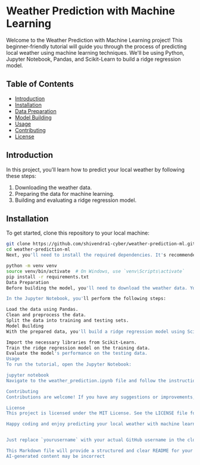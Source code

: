 
# Weather Prediction with Machine Learning

Welcome to the Weather Prediction with Machine Learning project! This beginner-friendly tutorial will guide you through the process of predicting local weather using machine learning techniques. We'll be using Python, Jupyter Notebook, Pandas, and Scikit-Learn to build a ridge regression model.

## Table of Contents

- [Introduction](#introduction)
- [Installation](#installation)
- [Data Preparation](#data-preparation)
- [Model Building](#model-building)
- [Usage](#usage)
- [Contributing](#contributing)
- [License](#license)

## Introduction

In this project, you'll learn how to predict your local weather by following these steps:

1. Downloading the weather data.
2. Preparing the data for machine learning.
3. Building and evaluating a ridge regression model.

## Installation

To get started, clone this repository to your local machine:

```bash
git clone https://github.com/shivendra1-cyber/weather-prediction-ml.git
cd weather-prediction-ml
Next, you'll need to install the required dependencies. It's recommended to use a virtual environment to manage these dependencies. You can create one and install the dependencies by running:

python -m venv venv
source venv/bin/activate  # On Windows, use `venv\Scripts\activate`
pip install -r requirements.txt
Data Preparation
Before building the model, you'll need to download the weather data. You can find various weather datasets online, such as from NOAA or Kaggle. Once you have the data, place it in the data/ directory.

In the Jupyter Notebook, you'll perform the following steps:

Load the data using Pandas.
Clean and preprocess the data.
Split the data into training and testing sets.
Model Building
With the prepared data, you'll build a ridge regression model using Scikit-Learn. In the Jupyter Notebook, you'll follow these steps:

Import the necessary libraries from Scikit-Learn.
Train the ridge regression model on the training data.
Evaluate the model's performance on the testing data.
Usage
To run the tutorial, open the Jupyter Notebook:

jupyter notebook
Navigate to the weather_prediction.ipynb file and follow the instructions within the notebook to complete the tutorial.

Contributing
Contributions are welcome! If you have any suggestions or improvements, please create a pull request or open an issue.

License
This project is licensed under the MIT License. See the LICENSE file for details.

Happy coding and enjoy predicting your local weather with machine learning! If you have any questions or run into any issues, feel free to open an issue in this repository.


Just replace `yourusername` with your actual GitHub username in the clone URL.

This Markdown file will provide a structured and clear README for your GitHub repository..
AI-generated content may be incorrect
